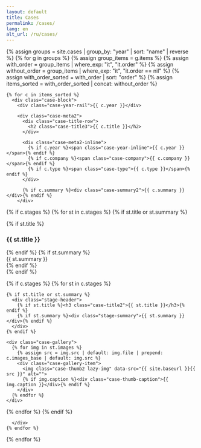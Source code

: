 ```yaml
---
layout: default
title: Cases
permalink: /cases/
lang: en
alt_url: /ru/cases/
---
```


<div class="featured-cases">
  {% assign groups = site.cases | group_by: "year" | sort: "name" | reverse %}
  {% for g in groups %}
    {% assign group_items = g.items %}
    {% assign with_order = group_items | where_exp: "it", "it.order" %}
    {% assign without_order = group_items | where_exp: "it", "it.order == nil" %}
    {% assign with_order_sorted = with_order | sort: "order" %}
    {% assign items_sorted = with_order_sorted | concat: without_order %}

    {% for c in items_sorted %}
      <div class="case-block">
        <div class="case-year-rail">{{ c.year }}</div>

        <div class="case-meta2">
          <div class="case-title-row">
            <h2 class="case-title3">{{ c.title }}</h2>
          </div>

          <div class="case-meta2-inline">
            {% if c.year %}<span class="case-year-inline">{{ c.year }}</span>{% endif %}
            {% if c.company %}<span class="case-company">{{ c.company }}</span>{% endif %}
            {% if c.type %}<span class="case-type">{{ c.type }}</span>{% endif %}
          </div>

          {% if c.summary %}<div class="case-summary2">{{ c.summary }}</div>{% endif %}
        </div>

{% if c.stages %}
  {% for st in c.stages %}
    {% if st.title or st.summary %}
      <div class="stage-header">
        {% if st.title %}<h3 class="stage-title">{{ st.title }}</h3>{% endif %}
        {% if st.summary %}<div class="stage-summary">{{ st.summary }}</div>{% endif %}
      </div>
    {% endif %}

{% if c.stages %}
  {% for st in c.stages %}

    {% if st.title or st.summary %}
      <div class="stage-header">
        {% if st.title %}<h3 class="case-title2">{{ st.title }}</h3>{% endif %}
        {% if st.summary %}<div class="stage-summary">{{ st.summary }}</div>{% endif %}
      </div>
    {% endif %}

    <div class="case-gallery">
      {% for img in st.images %}
        {% assign src = img.src | default: img.file | prepend: c.images_base | default: img.src %}
        <div class="case-gallery-item">
          <img class="case-thumb2 lazy-img" data-src="{{ site.baseurl }}{{ src }}" alt="">
          {% if img.caption %}<div class="case-thumb-caption">{{ img.caption }}</div>{% endif %}
        </div>
      {% endfor %}
    </div>

  {% endfor %}
{% endif %}


      </div>
    {% endfor %}
  {% endfor %}
</div>
